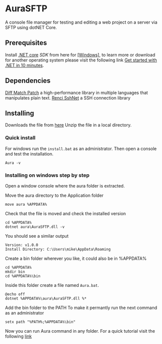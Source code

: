 # AuraSFTP
A console file manager for testing and editing a web project on a server via SFTP using dotNET Core.
## Prerequisites
Install [.NET core](https://dotnet.github.io/) *SDK* from here for [[Windows]](https://download.microsoft.com/download/2/E/C/2EC018A0-A0FC-40A2-849D-AA692F68349E/dotnet-sdk-2.1.105-win-gs-x64.exe), to learn more or download for another operating system please visit the following link [Get started with .NET in 10 minutes](https://www.microsoft.com/net/learn/get-started/windows).
## Dependencies
[Diff Match Patch](https://github.com/google/diff-match-patch) a high-performance library in multiple languages that manipulates plain text. 
[Renci SshNet](https://github.com/zeevl/Renci.SshNet) a SSH connection library

## Installing
Downloads the file from [here](https://github.com/ANamelessWolf/AuraSFTP/releases/download/v1.0/aura_v1.0.rar)
Unzip the file in a local directory.
### Quick install
For windows run the `install.bat` as an administrator.
Then open a console and test the installation.
```batch
Aura -v
```
### Installing on windows step by step
Open a window console where the aura folder is extracted.

Move the aura directory to the Application folder
```batch
move aura %APPDATA%
```
Check that the file is moved and check the installed version
```batch
cd %APPDATA%
dotnet aura\AuraSFTP.dll -v
```
You should see a similar output
```
Version: v1.0.0
Install Directory: C:\Users\mike\AppData\Roaming
```
Create a bin folder wherever you like, it could also be in %APPDATA%
```batch
cd %APPDATA%
mkdir bin
cd %APPDATA%\bin
```
Inside this folder create a file named `Aura.bat`.
```batch
@echo off
dotnet %APPDATA%\aura\AuraSFTP.dll %*
```
Add the bin folder to the PATH
To make it permantly run the next command as an administrator
```batch
setx path "%PATH%;%APPDATA%\bin"
```
Now you can run Aura command in any folder.
For a quick tutorial visit the following [link](https://github.com/ANamelessWolf/AuraSFTP/wiki/Quick-tutorial)
